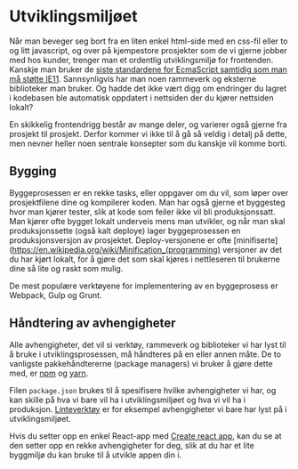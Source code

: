 # Utviklingsmiljøet

Når man beveger seg bort fra en liten enkel html-side med en css-fil eller to og litt javascript, og over på kjempestore prosjekter som de vi gjerne jobber med hos kunder, trenger man et ordentlig utviklingsmiljø for frontenden. Kanskje man bruker de [siste standardene for EcmaScript samtidig som man må støtte IE11](/05-javascript/10-ecmascript.md). Sannsynligvis har man noen rammeverk og eksterne biblioteker man bruker. Og hadde det ikke vært digg om endringer du lagret i kodebasen ble automatisk oppdatert i nettsiden der du kjører nettsiden lokalt?

En skikkelig frontendrigg består av mange deler, og varierer også gjerne fra prosjekt til prosjekt.
Derfor kommer vi ikke til å gå så veldig i detalj på dette, men nevner heller noen sentrale konsepter som du kanskje vil komme borti.

## Bygging

Byggeprosessen er en rekke tasks, eller oppgaver om du vil, som løper over prosjektfilene dine og kompilerer koden. Man har også gjerne et byggesteg hvor man kjører tester, slik at kode som feiler ikke vil bli produksjonssatt.
Man kjører ofte bygget lokalt underveis mens man utvikler, og når man skal produksjonssette (også kalt deploye) lager byggeprosessen en produksjonsversjon av prosjektet. Deploy-versjonene er ofte [minifiserte](https://en.wikipedia.org/wiki/Minification_(programming) versjoner av det du har kjørt lokalt, for å gjøre det som skal kjøres i nettleseren til brukerne dine så lite og raskt som mulig.

De mest populære verktøyene for implementering av en byggeprosess er Webpack, Gulp og Grunt.

## Håndtering av avhengigheter
Alle avhengigheter, det vil si verktøy, rammeverk og biblioteker vi har lyst til å bruke i utviklingsprosessen, må håndteres på en eller annen måte. De to vanligste pakkehåndtererne (package managers) vi bruker å gjøre dette med, er [npm](https://www.npmjs.com/) og [yarn](https://yarnpkg.com/lang/en/).

Filen `package.json` brukes til å spesifisere hvilke avhengigheter vi har, og kan skille på hva vi bare vil ha i utviklingsmiljøet og hva vi vil ha i produksjon. [Linteverktøy](/08-best-practices/linting.md) er for eksempel avhengigheter vi bare har lyst på i utviklingsmiljøet.

Hvis du setter opp en enkel React-app med [Create react app](https://github.com/facebookincubator/create-react-app), kan du se at den setter opp en rekke avhengigheter for deg, slik at du har et lite byggmiljø du kan bruke til å utvikle appen din i.
